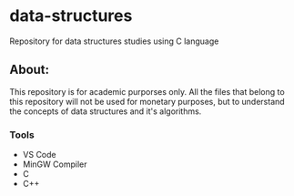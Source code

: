 # data-structures

Repository for data structures studies using C language

## About:

This repository is for academic purporses only. All the files that belong to this repository will not be used for monetary purposes, but to understand the concepts of data structures and it's algorithms.

### Tools

- VS Code
- MinGW Compiler
- C
- C++
